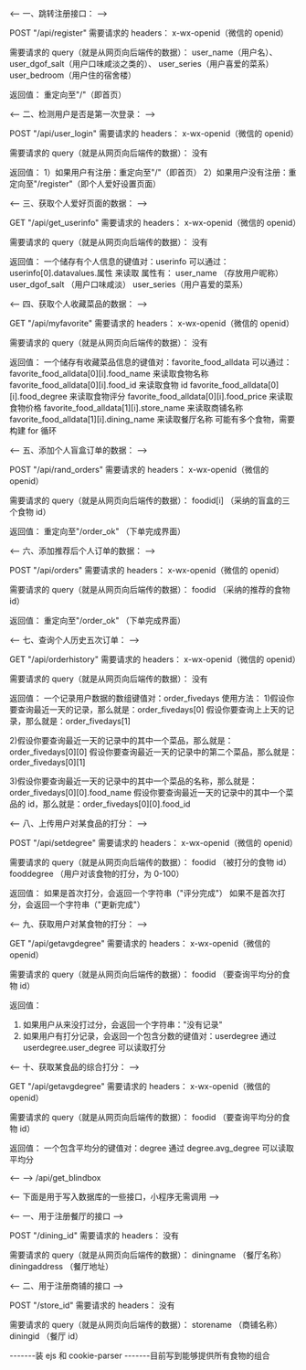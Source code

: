 <-- 一、跳转注册接口： -->

POST
"/api/register"
需要请求的 headers：
x-wx-openid（微信的 openid）

需要请求的 query（就是从网页向后端传的数据）：
user_name（用户名）、
user_dgof_salt（用户口味咸淡之类的）、
user_series（用户喜爱的菜系）
user_bedroom（用户住的宿舍楼）

返回值：
重定向至"/"（即首页）

<-- 二、检测用户是否是第一次登录： -->

POST
"/api/user_login"
需要请求的 headers：
x-wx-openid（微信的 openid）

需要请求的 query（就是从网页向后端传的数据）：
没有

返回值：
1）如果用户有注册：重定向至"/"（即首页）
2）如果用户没有注册：重定向至"/register"（即个人爱好设置页面）

<-- 三、获取个人爱好页面的数据： -->

GET
"/api/get_userinfo"
需要请求的 headers：
x-wx-openid（微信的 openid）

需要请求的 query（就是从网页向后端传的数据）：
没有

返回值：
一个储存有个人信息的键值对：userinfo
可以通过：userinfo[0].datavalues.属性 来读取
属性有：
user_name （存放用户昵称）
user_dgof_salt （用户口味咸淡）
user_series（用户喜爱的菜系）

<-- 四、获取个人收藏菜品的数据： -->

GET
"/api/myfavorite"
需要请求的 headers：
x-wx-openid（微信的 openid）

需要请求的 query（就是从网页向后端传的数据）：
没有

返回值：
一个储存有收藏菜品信息的键值对：favorite_food_alldata
可以通过：favorite_food_alldata[0][i].food_name 来读取食物名称
favorite_food_alldata[0][i].food_id 来读取食物 id
favorite_food_alldata[0][i].food_degree 来读取食物评分
favorite_food_alldata[0][i].food_price 来读取食物价格
favorite_food_alldata[1][i].store_name 来读取商铺名称
favorite_food_alldata[1][i].dining_name 来读取餐厅名称
可能有多个食物，需要构建 for 循环

<-- 五、添加个人盲盒订单的数据： -->

POST
"/api/rand_orders"
需要请求的 headers：
x-wx-openid（微信的 openid）

需要请求的 query（就是从网页向后端传的数据）：
foodid[i] （采纳的盲盒的三个食物 id）

返回值：
重定向至"/order_ok" （下单完成界面）

<-- 六、添加推荐后个人订单的数据： -->

POST
"/api/orders"
需要请求的 headers：
x-wx-openid（微信的 openid）

需要请求的 query（就是从网页向后端传的数据）：
foodid （采纳的推荐的食物 id）

返回值：
重定向至"/order_ok" （下单完成界面）

<-- 七、查询个人历史五次订单： -->

GET
"/api/orderhistory"
需要请求的 headers：
x-wx-openid（微信的 openid）

需要请求的 query（就是从网页向后端传的数据）：
没有

返回值：
一个记录用户数据的数组键值对：order_fivedays
使用方法： 1)假设你要查询最近一天的记录，那么就是：order_fivedays[0]
假设你要查询上上天的记录，那么就是：order_fivedays[1]

2)假设你要查询最近一天的记录中的其中一个菜品，那么就是：order_fivedays[0][0]
假设你要查询最近一天的记录中的第二个菜品，那么就是：order_fivedays[0][1]

3)假设你要查询最近一天的记录中的其中一个菜品的名称，那么就是：order_fivedays[0][0].food_name
假设你要查询最近一天的记录中的其中一个菜品的 id，那么就是：order_fivedays[0][0].food_id

<-- 八、上传用户对某食品的打分： -->

POST
"/api/setdegree"
需要请求的 headers：
x-wx-openid（微信的 openid）

需要请求的 query（就是从网页向后端传的数据）：
foodid （被打分的食物 id）
fooddegree （用户对该食物的打分，为 0-100）

返回值：
如果是首次打分，会返回一个字符串（"评分完成"）
如果不是首次打分，会返回一个字符串（"更新完成"）

<-- 九、获取用户对某食物的打分： -->

GET
"/api/getavgdegree"
需要请求的 headers：
x-wx-openid（微信的 openid）

需要请求的 query（就是从网页向后端传的数据）：
foodid （要查询平均分的食物 id）

返回值：

1. 如果用户从来没打过分，会返回一个字符串："没有记录"
2. 如果用户有打分记录，会返回一个包含分数的键值对：userdegree
   通过 userdegree.user_degree 可以读取打分

<-- 十、获取某食品的综合打分： -->

GET
"/api/getavgdegree"
需要请求的 headers：
x-wx-openid（微信的 openid）

需要请求的 query（就是从网页向后端传的数据）：
foodid （要查询平均分的食物 id）

返回值：
一个包含平均分的键值对：degree
通过 degree.avg_degree 可以读取平均分

<-- -->
/api/get_blindbox

<-- 下面是用于写入数据库的一些接口，小程序无需调用 -->

<-- 一、用于注册餐厅的接口 -->

POST
"/dining_id"
需要请求的 headers：
没有

需要请求的 query（就是从网页向后端传的数据）：
diningname （餐厅名称）
diningaddress （餐厅地址）

<-- 二、用于注册商铺的接口 -->

POST
"/store_id"
需要请求的 headers：
没有

需要请求的 query（就是从网页向后端传的数据）：
storename （商铺名称）
diningid （餐厅 id）

-------装 ejs 和 cookie-parser
-------目前写到能够提供所有食物的组合

